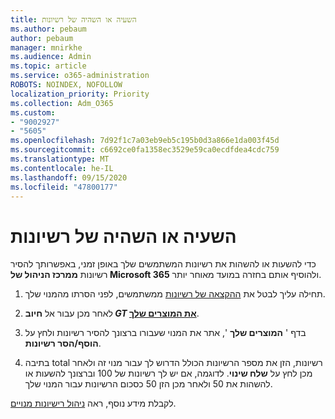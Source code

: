 ```yaml
---
title: השעיה או השהיה של רשיונות
ms.author: pebaum
author: pebaum
manager: mnirkhe
ms.audience: Admin
ms.topic: article
ms.service: o365-administration
ROBOTS: NOINDEX, NOFOLLOW
localization_priority: Priority
ms.collection: Adm_O365
ms.custom:
- "9002927"
- "5605"
ms.openlocfilehash: 7d92f1c7a03eb9eb5c195b0d3a866e1da003f45d
ms.sourcegitcommit: c6692ce0fa1358ec3529e59ca0ecdfdea4cdc759
ms.translationtype: MT
ms.contentlocale: he-IL
ms.lasthandoff: 09/15/2020
ms.locfileid: "47800177"
---
```

# <a name="suspend-or-pause-licenses"></a>השעיה או השהיה של רשיונות

כדי להשעות או להשהות את רשיונות המשתמשים שלך באופן זמני, באפשרותך להסיר רשיונות **ממרכז הניהול של Microsoft 365** ולהוסיף אותם בחזרה במועד מאוחר יותר.

1. תחילה עליך לבטל את [ההקצאה של רשיונות](https://docs.microsoft.com/microsoft-365/admin/manage/remove-licenses-from-users?view=o365-worldwide) ממשתמשים, לפני הסרתו מהמנוי שלך.

2. לאחר מכן עבור אל **חיוב _GT_ [את המוצרים שלך](https://go.microsoft.com/fwlink/p/?linkid=842054)**.

3. בדף ' **המוצרים שלך** ', אתר את המנוי שעבורו ברצונך להסיר רשיונות ולחץ על **הוסף/הסר רשיונות**.

4. בתיבה total רשיונות, הזן את מספר הרשיונות הכולל הדרוש לך עבור מנוי זה ולאחר מכן לחץ על **שלח שינוי**. לדוגמה, אם יש לך רשיונות של 100 וברצונך להשעות או להשהות את 50 ולאחר מכן הזן 50 כסכום הרשיונות עבור המנוי שלך.

לקבלת מידע נוסף, ראה [ניהול רישיונות מנויים](https://docs.microsoft.com/microsoft-365/commerce/licenses/buy-licenses?view=o365-worldwide).
